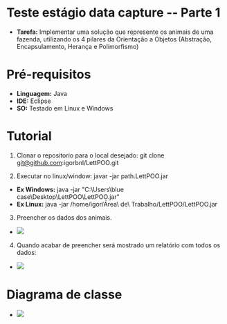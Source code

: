 
# Teste estágio data capture -- Parte 1

- **Tarefa:** Implementar uma solução que represente os animais de uma fazenda, utilizando os 4 pilares da Orientação a Objetos (Abstração, Encapsulamento, Herança e Polimorfismo)

# Pré-requisitos

- **Linguagem:** Java
- **IDE:** Eclipse
- **SO:** Testado em Linux e Windows

# Tutorial

1. Clonar o repositorio para o local desejado:
git clone git@github.com:igorbnl/LettPOO.git

2. Executar no linux/window:
javar -jar path\.LettPOO.jar

- **Ex Windows:** java -jar "C:\Users\blue case\Desktop\LettPOO\LettPOO.jar"
- **Ex Linux:** java -jar /home/igor/Área\ de\ Trabalho/LettPOO/LettPOO.jar
 
 
 3. Preencher os dados dos animais.
 - ![](/LettPOO/exe1.png)
 
 4. Quando acabar de preencher será mostrado um relatório com todos os dados:
  - ![](/LettPOO/linux.png)
  
  
  # Diagrama de classe
  
  - ![](/LettPOO/diagramaClasses.png)


